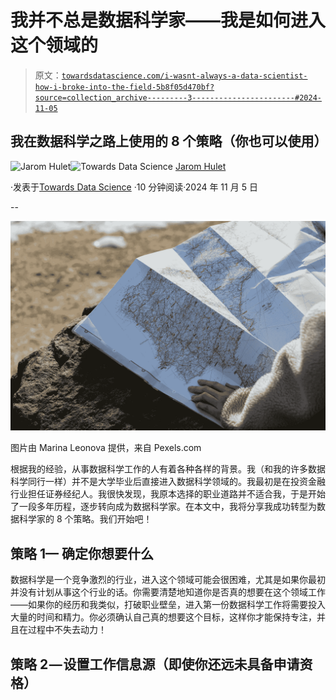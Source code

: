 # 我并不总是数据科学家——我是如何进入这个领域的

> 原文：[`towardsdatascience.com/i-wasnt-always-a-data-scientist-how-i-broke-into-the-field-5b8f05d470bf?source=collection_archive---------3-----------------------#2024-11-05`](https://towardsdatascience.com/i-wasnt-always-a-data-scientist-how-i-broke-into-the-field-5b8f05d470bf?source=collection_archive---------3-----------------------#2024-11-05)

## 我在数据科学之路上使用的 8 个策略（你也可以使用）

[](https://medium.com/@jarom.hulet?source=post_page---byline--5b8f05d470bf--------------------------------)![Jarom Hulet](https://medium.com/@jarom.hulet?source=post_page---byline--5b8f05d470bf--------------------------------)[](https://towardsdatascience.com/?source=post_page---byline--5b8f05d470bf--------------------------------)![Towards Data Science](https://towardsdatascience.com/?source=post_page---byline--5b8f05d470bf--------------------------------) [Jarom Hulet](https://medium.com/@jarom.hulet?source=post_page---byline--5b8f05d470bf--------------------------------)

·发表于[Towards Data Science](https://towardsdatascience.com/?source=post_page---byline--5b8f05d470bf--------------------------------) ·10 分钟阅读·2024 年 11 月 5 日

--

![](img/00f051ecaa654b2ec45cf5c42fbdbd8e.png)

图片由 Marina Leonova 提供，来自 Pexels.com

根据我的经验，从事数据科学工作的人有着各种各样的背景。我（和我的许多数据科学同行一样）并不是大学毕业后直接进入数据科学领域的。我最初是在投资金融行业担任证券经纪人。我很快发现，我原本选择的职业道路并不适合我，于是开始了一段多年历程，逐步转向成为数据科学家。在本文中，我将分享我成功转型为数据科学家的 8 个策略。我们开始吧！

## 策略 1— 确定你想要什么

数据科学是一个竞争激烈的行业，进入这个领域可能会很困难，尤其是如果你最初并没有计划从事这个行业的话。你需要清楚地知道你是否真的想要在这个领域工作——如果你的经历和我类似，打破职业壁垒，进入第一份数据科学工作将需要投入大量的时间和精力。你必须确认自己真的想要这个目标，这样你才能保持专注，并且在过程中不失去动力！

## 策略 2 — 设置工作信息源（即使你还远未具备申请资格）
